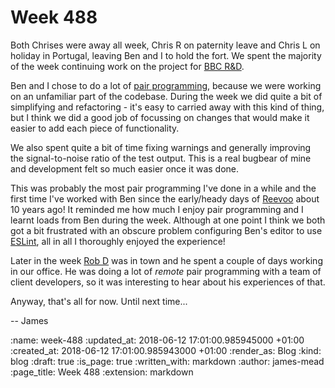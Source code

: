 Week 488
========

Both Chrises were away all week, Chris R on paternity leave and Chris L on holiday in Portugal, leaving Ben and I to hold the fort. We spent the majority of the week continuing work on the project for [BBC R&D][].

Ben and I chose to do a lot of [pair programming][], because we were working on an unfamiliar part of the codebase. During the week we did quite a bit of simplifying and refactoring - it's easy to carried away with this kind of thing, but I think we did a good job of focussing on changes that would make it easier to add each piece of functionality.

We also spent quite a bit of time fixing warnings and generally improving the signal-to-noise ratio of the test output. This is a real bugbear of mine and development felt so much easier once it was done.

This was probably the most pair programming I've done in a while and the first time I've worked with Ben since the early/heady days of [Reevoo][] about 10 years ago! It reminded me how much I enjoy pair programming and I learnt loads from Ben during the week. Although at one point I think we both got a bit frustrated with an obscure problem configuring Ben's editor to use [ESLint][], all in all I thoroughly enjoyed the experience!

Later in the week [Rob D][] was in town and he spent a couple of days working in our office. He was doing a lot of *remote* pair programming with a team of client developers, so it was interesting to hear about his experiences of that.

Anyway, that's all for now. Until next time...

-- James

[BBC R&D]: https://www.bbc.co.uk/rd
[pair programming]: http://www.extremeprogramming.org/rules/pair.html
[Reevoo]: https://www.reevoo.com/
[ESLint]: https://eslint.org/
[Rob D]: https://twitter.com/robd

:name: week-488
:updated_at: 2018-06-12 17:01:00.985945000 +01:00
:created_at: 2018-06-12 17:01:00.985943000 +01:00
:render_as: Blog
:kind: blog
:draft: true
:is_page: true
:written_with: markdown
:author: james-mead
:page_title: Week 488
:extension: markdown
